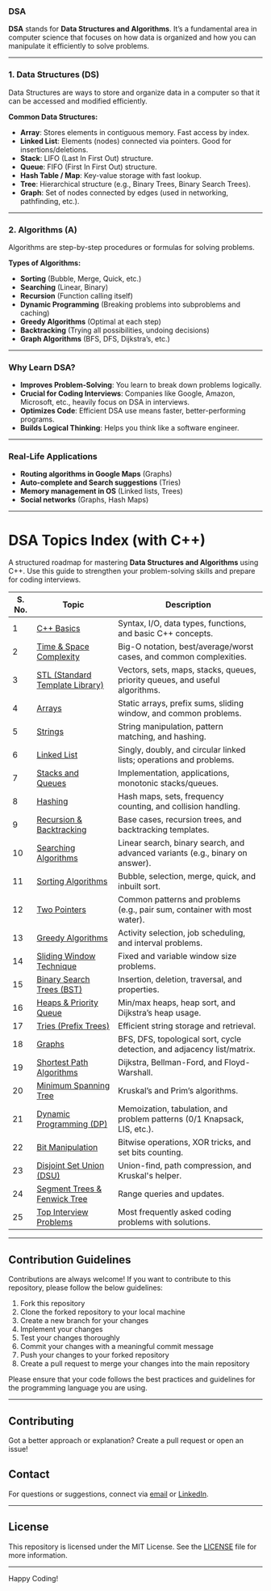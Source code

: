 ### DSA

**DSA** stands for **Data Structures and Algorithms**. It’s a fundamental area in computer science that focuses on how data is organized and how you can manipulate it efficiently to solve problems.

---

### **1. Data Structures (DS)**

Data Structures are ways to store and organize data in a computer so that it can be accessed and modified efficiently.

**Common Data Structures:**

* **Array**: Stores elements in contiguous memory. Fast access by index.
* **Linked List**: Elements (nodes) connected via pointers. Good for insertions/deletions.
* **Stack**: LIFO (Last In First Out) structure.
* **Queue**: FIFO (First In First Out) structure.
* **Hash Table / Map**: Key-value storage with fast lookup.
* **Tree**: Hierarchical structure (e.g., Binary Trees, Binary Search Trees).
* **Graph**: Set of nodes connected by edges (used in networking, pathfinding, etc.).

---

###  **2. Algorithms (A)**

Algorithms are step-by-step procedures or formulas for solving problems.

**Types of Algorithms:**

* **Sorting** (Bubble, Merge, Quick, etc.)
* **Searching** (Linear, Binary)
* **Recursion** (Function calling itself)
* **Dynamic Programming** (Breaking problems into subproblems and caching)
* **Greedy Algorithms** (Optimal at each step)
* **Backtracking** (Trying all possibilities, undoing decisions)
* **Graph Algorithms** (BFS, DFS, Dijkstra’s, etc.)

---

###  Why Learn DSA?

*  **Improves Problem-Solving**: You learn to break down problems logically.
*  **Crucial for Coding Interviews**: Companies like Google, Amazon, Microsoft, etc., heavily focus on DSA in interviews.
*  **Optimizes Code**: Efficient DSA use means faster, better-performing programs.
*  **Builds Logical Thinking**: Helps you think like a software engineer.

---

### Real-Life Applications

* **Routing algorithms in Google Maps** (Graphs)
* **Auto-complete and Search suggestions** (Tries)
* **Memory management in OS** (Linked lists, Trees)
* **Social networks** (Graphs, Hash Maps)

---

# DSA Topics Index (with C++)

A structured roadmap for mastering **Data Structures and Algorithms** using C++. Use this guide to strengthen your problem-solving skills and prepare for coding interviews.

| **S. No.** | **Topic**                                                                               | **Description**                                                               |
| ---------- | --------------------------------------------------------------------------------------- | ----------------------------------------------------------------------------- |
| 1          | [C++ Basics](https://github.com/brijeshc1307/CPP/blob/main/basics.md)                   | Syntax, I/O, data types, functions, and basic C++ concepts.                   |
| 2          | [Time & Space Complexity](/timeAndSpaceComplexity.md)                                   | Big-O notation, best/average/worst cases, and common complexities.            |
| 3          | [STL (Standard Template Library)](/STL.md)                                              | Vectors, sets, maps, stacks, queues, priority queues, and useful algorithms.  |
| 4          | [Arrays](https://github.com/brijeshc1307/CPP/blob/main/array.md)                        | Static arrays, prefix sums, sliding window, and common problems.              |
| 5          | [Strings](https://github.com/brijeshc1307/CPP/blob/main/string.md)                      | String manipulation, pattern matching, and hashing.                           |
| 6          | [Linked List](linked-list.md)                                                           | Singly, doubly, and circular linked lists; operations and problems.           |
| 7          | [Stacks and Queues](stacks-queues.md)                                                   | Implementation, applications, monotonic stacks/queues.                        |
| 8          | [Hashing](hashing.md)                                                                   | Hash maps, sets, frequency counting, and collision handling.                  |
| 9          | [Recursion & Backtracking](recursion.md)                                                | Base cases, recursion trees, and backtracking templates.                      |
| 10         | [Searching Algorithms](searching.md)                                                    | Linear search, binary search, and advanced variants (e.g., binary on answer). |
| 11         | [Sorting Algorithms](/sort.md)                                                        | Bubble, selection, merge, quick, and inbuilt sort.                            |
| 12         | [Two Pointers](/TwoPointers.md)                                                       | Common patterns and problems (e.g., pair sum, container with most water).     |
| 13         | [Greedy Algorithms](greedy.md)                                                          | Activity selection, job scheduling, and interval problems.                    |
| 14         | [Sliding Window Technique](/SlidingWindowTechnique.md)                                 | Fixed and variable window size problems.                                      |
| 15         | [Binary Search Trees (BST)](bst.md)                                                     | Insertion, deletion, traversal, and properties.                               |
| 16         | [Heaps & Priority Queue](heaps.md)                                                      | Min/max heaps, heap sort, and Dijkstra’s heap usage.                          |
| 17         | [Tries (Prefix Trees)](tries.md)                                                        | Efficient string storage and retrieval.                                       |
| 18         | [Graphs](graphs.md)                                                                     | BFS, DFS, topological sort, cycle detection, and adjacency list/matrix.       |
| 19         | [Shortest Path Algorithms](shortest-path.md)                                            | Dijkstra, Bellman-Ford, and Floyd-Warshall.                                   |
| 20         | [Minimum Spanning Tree](mst.md)                                                         | Kruskal’s and Prim’s algorithms.                                              |
| 21         | [Dynamic Programming (DP)](dp.md)                                                       | Memoization, tabulation, and problem patterns (0/1 Knapsack, LIS, etc.).      |
| 22         | [Bit Manipulation](bit-manipulation.md)                                                 | Bitwise operations, XOR tricks, and set bits counting.                        |
| 23         | [Disjoint Set Union (DSU)](dsu.md)                                                      | Union-find, path compression, and Kruskal's helper.                           |
| 24         | [Segment Trees & Fenwick Tree](segment-tree.md)                                         | Range queries and updates.                                                    |
| 25         | [Top Interview Problems](https://docs.google.com/spreadsheets/d/1z9bV0WCUppYZK5DW3uECi7YTDiAxEVq6/edit?usp=sharing&ouid=105991459636824159614&rtpof=true&sd=true)                           | Most frequently asked coding problems with solutions.                         |


---

## Contribution Guidelines

Contributions are always welcome! If you want to contribute to this repository, please follow the below guidelines:

1. Fork this repository
2. Clone the forked repository to your local machine
3. Create a new branch for your changes
4. Implement your changes
5. Test your changes thoroughly
6. Commit your changes with a meaningful commit message
7. Push your changes to your forked repository
8. Create a pull request to merge your changes into the main repository

Please ensure that your code follows the best practices and guidelines for the programming language you are using.

---

## Contributing

Got a better approach or explanation? Create a pull request or open an issue!

## Contact

For questions or suggestions, connect via [email](mailto:chaudharybrijesh0007@gmail.com) or [LinkedIn](https://www.linkedin.com/in/brijeshchaudhary13/).

---

## License

This repository is licensed under the MIT License. See the [LICENSE](LICENSE) file for more information.

---

Happy Coding!




